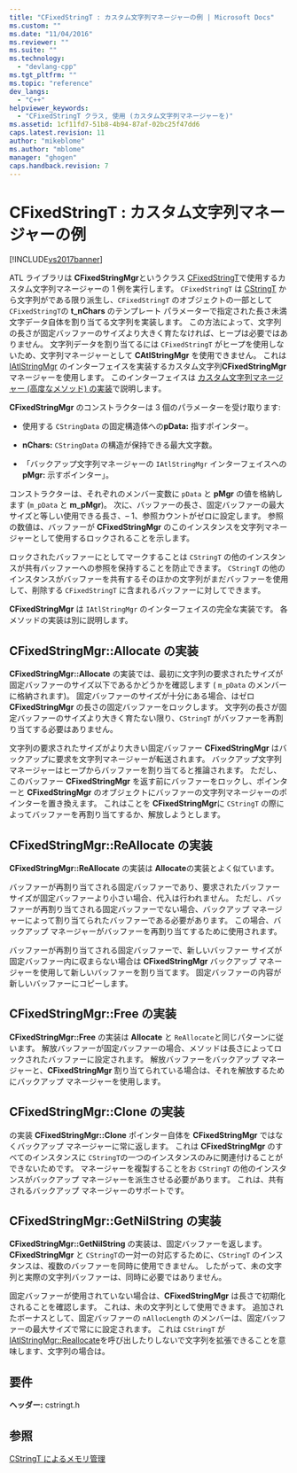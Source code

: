 ```yaml
---
title: "CFixedStringT : カスタム文字列マネージャーの例 | Microsoft Docs"
ms.custom: ""
ms.date: "11/04/2016"
ms.reviewer: ""
ms.suite: ""
ms.technology: 
  - "devlang-cpp"
ms.tgt_pltfrm: ""
ms.topic: "reference"
dev_langs: 
  - "C++"
helpviewer_keywords: 
  - "CFixedStringT クラス, 使用 (カスタム文字列マネージャーを)"
ms.assetid: 1cf11fd7-51b8-4b94-87af-02bc25f47dd6
caps.latest.revision: 11
author: "mikeblome"
ms.author: "mblome"
manager: "ghogen"
caps.handback.revision: 7
---
```

# CFixedStringT : カスタム文字列マネージャーの例
[!INCLUDE[vs2017banner](../assembler/inline/includes/vs2017banner.md)]

ATL ライブラリは **CFixedStringMgr**というクラス [CFixedStringT](../atl-mfc-shared/reference/cfixedstringt-class.md)で使用するカスタム文字列マネージャーの 1 例を実行します。  `CFixedStringT` は [CStringT](../atl-mfc-shared/reference/cstringt-class.md) から文字列がである限り派生し、`CFixedStringT` のオブジェクトの一部として `CFixedStringT`の **t\_nChars** のテンプレート パラメーターで指定された長さ未満文字データ自体を割り当てる文字列を実装します。  この方法によって、文字列の長さが固定バッファーのサイズより大きく育たなければ、ヒープは必要ではありません。  文字列データを割り当てるには `CFixedStringT` がヒープを使用しないため、文字列マネージャーとして **CAtlStringMgr** を使用できません。  これは [IAtlStringMgr](../Topic/IAtlStringMgr%20Class.md) のインターフェイスを実装するカスタム文字列**CFixedStringMgr**マネージャーを使用します。  このインターフェイスは [カスタム文字列マネージャー \(高度なメソッド\) の実装](../Topic/Implementation%20of%20a%20Custom%20String%20Manager%20\(Advanced%20Method\).md)で説明します。  
  
 **CFixedStringMgr** のコンストラクターは 3 個のパラメーターを受け取ります:  
  
-   使用する `CStringData` の固定構造体への**pData:** 指すポインター。  
  
-   **nChars:** `CStringData` の構造が保持できる最大文字数。  
  
-   「バックアップ文字列マネージャーの `IAtlStringMgr` インターフェイスへの**pMgr:** 示すポインター」。  
  
 コンストラクターは、それぞれのメンバー変数に `pData` と **pMgr** の値を格納します \(`m_pData` と **m\_pMgr**\)。  次に、バッファーの長さ、固定バッファーの最大サイズと等しい使用できる長さ、– 1、参照カウントがゼロに設定します。  参照の数値は、バッファーが **CFixedStringMgr** のこのインスタンスを文字列マネージャーとして使用するロックされることを示します。  
  
 ロックされたバッファーにとしてマークすることは `CStringT` の他のインスタンスが共有バッファーへの参照を保持することを防止できます。  `CStringT` の他のインスタンスがバッファーを共有するそのほかの文字列がまだバッファーを使用して、削除する `CFixedStringT` に含まれるバッファーに対してできます。  
  
 **CFixedStringMgr** は `IAtlStringMgr` のインターフェイスの完全な実装です。  各メソッドの実装は別に説明します。  
  
## CFixedStringMgr::Allocate の実装  
 **CFixedStringMgr::Allocate** の実装では、最初に文字列の要求されたサイズが固定バッファーのサイズ以下であるかどうかを確認します \( `m_pData` のメンバーに格納されます\)。  固定バッファーのサイズが十分にある場合、はゼロ **CFixedStringMgr** の長さの固定バッファーをロックします。  文字列の長さが固定バッファーのサイズより大きく育たない限り、`CStringT` がバッファーを再割り当てする必要はありません。  
  
 文字列の要求されたサイズがより大きい固定バッファー **CFixedStringMgr** はバックアップに要求を文字列マネージャーが転送されます。  バックアップ文字列マネージャーはヒープからバッファーを割り当てると推論されます。  ただし、このバッファー **CFixedStringMgr** を返す前にバッファーをロックし、ポインターと **CFixedStringMgr** のオブジェクトにバッファーの文字列マネージャーのポインターを置き換えます。  これはことを **CFixedStringMgr**に `CStringT` の際によってバッファーを再割り当てするか、解放しようとします。  
  
## CFixedStringMgr::ReAllocate の実装  
 **CFixedStringMgr::ReAllocate** の実装は **Allocate**の実装とよく似ています。  
  
 バッファーが再割り当てされる固定バッファーであり、要求されたバッファー サイズが固定バッファーより小さい場合、代入は行われません。  ただし、バッファーが再割り当てされる固定バッファーでない場合、バックアップ マネージャーによって割り当てられたバッファーである必要があります。  この場合、バックアップ マネージャーがバッファーを再割り当てするために使用されます。  
  
 バッファーが再割り当てされる固定バッファーで、新しいバッファー サイズが固定バッファー内に収まらない場合は **CFixedStringMgr** バックアップ マネージャーを使用して新しいバッファーを割り当てます。  固定バッファーの内容が新しいバッファーにコピーします。  
  
## CFixedStringMgr::Free の実装  
 **CFixedStringMgr::Free** の実装は **Allocate** と `ReAllocate`と同じパターンに従います。  解放バッファーが固定バッファーの場合、メソッドは長さによってロックされたバッファーに設定されます。  解放バッファーをバックアップ マネージャーと、**CFixedStringMgr** 割り当てられている場合は、それを解放するためにバックアップ マネージャーを使用します。  
  
## CFixedStringMgr::Clone の実装  
 の実装 **CFixedStringMgr::Clone** ポインター自体を **CFixedStringMgr** ではなくバックアップ マネージャーに常に返します。  これは **CFixedStringMgr** のすべてのインスタンスに `CStringT`の一つのインスタンスのみに関連付けることができないためです。  マネージャーを複製することをお `CStringT` の他のインスタンスがバックアップ マネージャーを派生させる必要があります。  これは、共有されるバックアップ マネージャーのサポートです。  
  
## CFixedStringMgr::GetNilString の実装  
 **CFixedStringMgr::GetNilString** の実装は、固定バッファーを返します。  **CFixedStringMgr** と `CStringT`の一対一の対応するために、`CStringT` のインスタンスは、複数のバッファーを同時に使用できません。  したがって、未の文字列と実際の文字列バッファーは、同時に必要ではありません。  
  
 固定バッファーが使用されていない場合は、**CFixedStringMgr** は長さで初期化されることを確認します。  これは、未の文字列として使用できます。  追加されたボーナスとして、固定バッファーの `nAllocLength` のメンバーは、固定バッファーの最大サイズで常にに設定されます。  これは `CStringT` が [IAtlStringMgr::Reallocate](../Topic/IAtlStringMgr::Reallocate.md)を呼び出したりしないで文字列を拡張できることを意味します、文字列の場合は。  
  
## 要件  
 **ヘッダー:** cstringt.h  
  
## 参照  
 [CStringT によるメモリ管理](../atl-mfc-shared/memory-management-with-cstringt.md)